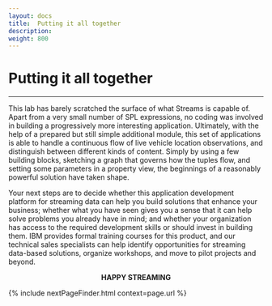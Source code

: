 ```yaml
---
layout: docs
title:  Putting it all together
description:
weight: 800
---
```


# Putting it all together
---
This lab has barely scratched the surface of what Streams is capable of. Apart from a very small number of SPL expressions, no coding was involved in building a progressively more interesting application. Ultimately, with the help of a prepared but still simple additional module, this set of applications is able to handle a continuous flow of live vehicle location observations, and distinguish between different kinds of content. Simply by using a few building blocks, sketching a graph that governs how the tuples flow, and setting some parameters in a property view, the beginnings of a reasonably powerful solution have taken shape.

Your next steps are to decide whether this application development platform for streaming data can help you build solutions that enhance your business; whether what you have seen gives you a sense that it can help solve problems you already have in mind; and whether your organization has access to the required development skills or should invest in building them. IBM provides formal training courses for this product, and our technical sales specialists can help identify opportunities for streaming data-based solutions, organize workshops, and move to pilot projects and beyond.

<center><b>HAPPY STREAMING</b></center>

 {% include nextPageFinder.html context=page.url %}
